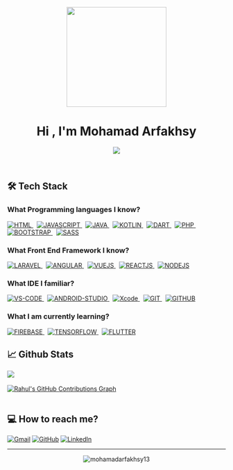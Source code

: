<p align="center">
  <img src="https://miro.medium.com/max/2048/1*OohqW5DGh9CQS4hLY5FXzA.png" height="230"/>
</p>
<h1 align="center">Hi , I'm Mohamad Arfakhsy</h1>

<p align="center">
  <a href="https://github.com/DenverCoder1/readme-typing-svg"><img src="https://readme-typing-svg.herokuapp.com?color=22CDB5&background=FFFFFF00&width=600&lines=Front+End+Developer;AI+Mobile+Engineer;Multip-platform%20|%20AI%20|%20Software%20Explorer;Growth+through+expertise&center=true&width=500&height=50"></a>
</p>
</br>

## 🛠️ Tech Stack

### What Programming languages I know?

<p align="left">
    <a href="https://www.w3schools.com/html/" target="_blank">
    <img alt="HTML" src="https://img.shields.io/badge/-HTML-05122A?style=flat&logo=HTML5">
    </a>
    &nbsp;
    <a href="https://www.w3schools.com/js/" target="_blank"> 
    <img alt="JAVASCRIPT" src="https://img.shields.io/badge/-JavaScript-05122A?style=flat&logo=javascript">
    </a>
    &nbsp;
    <a href="https://www.w3schools.com/java/" target="_blank"> 
    <img alt="JAVA" src="https://img.shields.io/badge/-Java-05122A?style=flat&logo=Java&logoColor=FFA518">
    </a>
    &nbsp;
    <a href="https://kotlinlang.org/" target="_blank"> 
    <img alt="KOTLIN" src="https://img.shields.io/badge/-kotlin-05122A?style=flat&logo=kotlin&logoColor=ee0ff3">
    </a>
    &nbsp;
    <a href="https://dart.dev/" target="_blank">
    <img alt="DART" src="https://img.shields.io/badge/-Dart-05122A?style=flat&logo=dart&logoColor=1075C2">
    </a>
    &nbsp;
    <a href="https://www.w3schools.com/php/" target="_blank">
    <img alt="PHP" src=https://img.shields.io/badge/-PHP-05122A?style=flat&logo=php&logoColor=777BB4">
    </a>
    &nbsp;
    <a href="https://getbootstrap.com/" target="_blank"> 
    <img alt="BOOTSTRAP" src="https://img.shields.io/badge/-Bootstrap-05122A?style=flat&logo=bootstrap&logoColor=563D7C">
    </a>
    &nbsp;
    <a href="https://sass-lang.com/" target="_blank">
    <img alt="SASS" src="https://img.shields.io/badge/-Sass-05122A?style=flat&logo=saSS&logoColor=ee0099">
    </a>
</p>

### What Front End Framework I know?
<p align="left">
    <a href="https://laravel.com/" target="_blank">
    <img alt="LARAVEL" src="https://img.shields.io/badge/-Laravel-05122A?style=flat&logo=laravel&logoColor=FF2D20">
    </a>
    &nbsp;
    <a href="https://angular.io/" target="_blank">
    <img alt="ANGULAR" src="https://img.shields.io/badge/-Angular-05122A?style=flat&logo=angularjs&logoColor=dd0000">
    </a>
    &nbsp;
    <a href="https://vuejs.org/" target="_blank">
    <img alt="VUEJS" src="https://img.shields.io/badge/-Vue.js-05122A?style=flat&logo=vue.js&logoColor=098744">
    </a>
    &nbsp;
    <a href="https://reactjs.org/" target="_blank">
    <img alt="REACTJS" src="https://img.shields.io/badge/-React.js-05122A?style=flat&logo=React&logoColor=0985ee">
    </a>
    &nbsp;
    <a href="https://nodejs.org/en/" target="_blank">
    <img alt="NODEJS" src="https://img.shields.io/badge/-Node.js-05122A?style=flat&logo=node.js&logoColor=339933">
    </a>
</p>

### What IDE I familiar?
<p align="left">
    <a href="https://code.visualstudio.com/" target="_blank">
    <img alt="VS-CODE" src="https://img.shields.io/badge/-Visual%20Studio%20Code-05122A?style=flat&logo=visual-studio-code&logoColor=007ACC">
    </a>
    &nbsp;
    <a href="https://developer.android.com/studio" target="_blank">
    <img alt="ANDROID-STUDIO" src="https://img.shields.io/badge/-Android%20Studio-05122A?style=flat&logo=android-studio&logoColor=3DDC84">
    </a>
    &nbsp;
    <a href="https://developer.apple.com/xcode/" target="_blank">
    <img alt="Xcode" src="https://img.shields.io/badge/-Xcode-05122A?style=flat&logo=xcode&logoColor=007ACC">
    </a>
    &nbsp;
    <a href="https://git-scm.com/" target="_blank">
    <img alt="GIT" src="https://img.shields.io/badge/-Git-05122A?style=flat&logo=git">
    </a>
    &nbsp;
    <a href="https://github.com/" target="_blank">
    <img alt="GITHUB" src="https://img.shields.io/badge/-GitHub-05122A?style=flat&logo=github">
    </a>
</p>

### What I am currently learning?
<p align="left">
    <a href="https://firebase.google.com/" target="_blank">
    <img alt="FIREBASE" src="https://img.shields.io/badge/-Firebase-05122A?style=flat&logo=firebase&logoColor=FFCA28">
    </a>
    &nbsp;
    <a href="https://www.tensorflow.org/hub" target="_blank">
    <img alt="TENSORFLOW" src="https://img.shields.io/badge/-Tensorflow-05122A?style=flat&logo=tensorflow&logoColor=FF6F00">
    </a>
    &nbsp;
    <a href="https://flutter.dev/" target="_blank">
    <img alt="FLUTTER" src="https://img.shields.io/badge/-Flutter-05122A?style=flat&logo=flutter&logoColor=02569B">
    </a>
</a>

## 📈 Github Stats
<a href="https://github.com/mohamadarfakhsy13">
  <img align="center" src="https://github-readme-stats.vercel.app/api/top-langs/?username=mohamadarfakhsy13&hide=less&title_color=d13979&text_color=c9cacc&icon_color=2bbc8a&bg_color=1d1f21&langs_count=3" />
</a>
</br></br>

<a href="https://github.com/mohamadarfakhsy13">
  <img align="center" src="https://activity-graph.herokuapp.com/graph?username=mohamadarfakhsy13&theme=react-dark&hide_border=true&custom_title=Contribution%20Graph" alt="Rahul's GitHub Contributions Graph"/>
</a>
</br></br>

## 💻 How to reach me?
<p align="left">
	<a href="mailto:mohamad.arfakhsy13@gmail.com"><img src="https://img.icons8.com/bubbles/50/000000/gmail.png" alt="Gmail"/></a>
	<a href="https://github.com/mohamadarfakhsy13"><img src="https://img.icons8.com/bubbles/50/000000/github.png" alt="GitHub"/></a>
	<a href="https://www.linkedin.com/in/mohamad-arfakhsy/"><img src="https://img.icons8.com/bubbles/50/000000/linkedin.png" alt="LinkedIn"/></a>	
</p>

<hr/>
<p align="center"> <img src="https://komarev.com/ghpvc/?username=mohamadarfakhsy13&label=Profile%20views&color=0e75b6&style=plastic" alt="mohamadarfakhsy13"/> </p>

